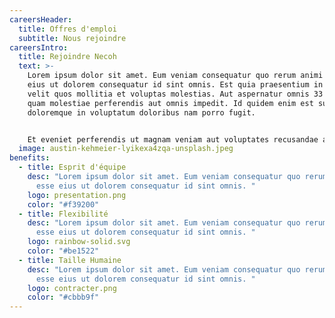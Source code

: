 ```yaml
---
careersHeader:
  title: Offres d'emploi
  subtitle: Nous rejoindre
careersIntro:
  title: Rejoindre Necoh
  text: >-
    Lorem ipsum dolor sit amet. Eum veniam consequatur quo rerum animi est esse
    eius ut dolorem consequatur id sint omnis. Est quia praesentium in dolores
    velit quos mollitia et voluptas molestias. Aut aspernatur omnis 33 pariatur
    quam molestiae perferendis aut omnis impedit. Id quidem enim est sunt
    doloremque in voluptatum doloribus nam porro fugit.


    Et eveniet perferendis ut magnam veniam aut voluptates recusandae ab quia impedit? Et beatae atque qui totam consequuntur ad enim omnis et tenetur quasi ad dolorum enim aut commodi quia? In autem deleniti eum quasi similique et eaque voluptas aut neque officiis. Aut repellendus Quis sit vitae suscipit ut maxime deserunt ea laborum praesentium.
  image: austin-kehmeier-lyikexa4zqa-unsplash.jpeg
benefits:
  - title: Esprit d'équipe
    desc: "Lorem ipsum dolor sit amet. Eum veniam consequatur quo rerum animi est
      esse eius ut dolorem consequatur id sint omnis. "
    logo: presentation.png
    color: "#f39200"
  - title: Flexibilité
    desc: "Lorem ipsum dolor sit amet. Eum veniam consequatur quo rerum animi est
      esse eius ut dolorem consequatur id sint omnis. "
    logo: rainbow-solid.svg
    color: "#be1522"
  - title: Taille Humaine
    desc: "Lorem ipsum dolor sit amet. Eum veniam consequatur quo rerum animi est
      esse eius ut dolorem consequatur id sint omnis. "
    logo: contracter.png
    color: "#cbbb9f"
---
```

